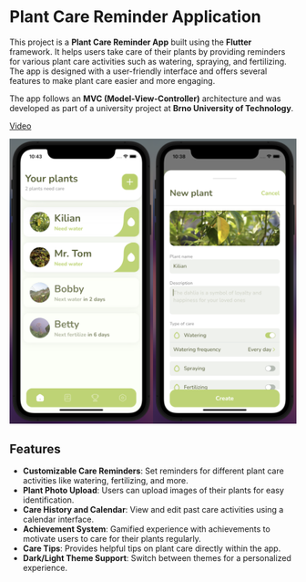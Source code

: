 # Plant Care Reminder Application

This project is a **Plant Care Reminder App** built using the **Flutter** framework. It helps users take care of their plants by providing reminders for various plant care activities such as watering, spraying, and fertilizing. The app is designed with a user-friendly interface and offers several features to make plant care easier and more engaging.

The app follows an **MVC (Model-View-Controller)** architecture and was developed as part of a university project at **Brno University of Technology**.

[Video](xkoval21_video.mp4)

![App](screenshots.png)

## Features

- **Customizable Care Reminders**: Set reminders for different plant care activities like watering, fertilizing, and more.
- **Plant Photo Upload**: Users can upload images of their plants for easy identification.
- **Care History and Calendar**: View and edit past care activities using a calendar interface.
- **Achievement System**: Gamified experience with achievements to motivate users to care for their plants regularly.
- **Care Tips**: Provides helpful tips on plant care directly within the app.
- **Dark/Light Theme Support**: Switch between themes for a personalized experience.

